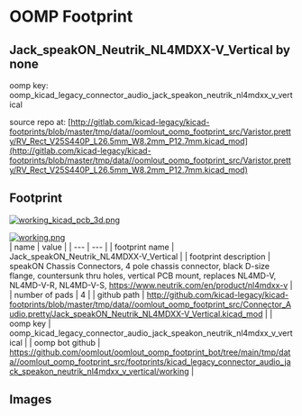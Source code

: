 # OOMP Footprint  
## Jack_speakON_Neutrik_NL4MDXX-V_Vertical  by none  
  
oomp key: oomp_kicad_legacy_connector_audio_jack_speakon_neutrik_nl4mdxx_v_vertical  
  
source repo at: [http://gitlab.com/kicad-legacy/kicad-footprints/blob/master/tmp/data//oomlout_oomp_footprint_src/Varistor.pretty/RV_Rect_V25S440P_L26.5mm_W8.2mm_P12.7mm.kicad_mod](http://gitlab.com/kicad-legacy/kicad-footprints/blob/master/tmp/data//oomlout_oomp_footprint_src/Varistor.pretty/RV_Rect_V25S440P_L26.5mm_W8.2mm_P12.7mm.kicad_mod)  
## Footprint  
  
[![working_kicad_pcb_3d.png](working_kicad_pcb_3d_600.png)](working_kicad_pcb_3d.png)  
  
[![working.png](working_600.png)](working.png)  
| name | value | 
| --- | --- | 
| footprint name | Jack_speakON_Neutrik_NL4MDXX-V_Vertical | 
| footprint description | speakON Chassis Connectors, 4 pole chassis connector, black D-size flange, countersunk thru holes, vertical PCB mount, replaces NL4MD-V, NL4MD-V-R, NL4MD-V-S, https://www.neutrik.com/en/product/nl4mdxx-v | 
| number of pads | 4 | 
| github path | http://github.com/kicad-legacy/kicad-footprints/blob/master/tmp/data//oomlout_oomp_footprint_src/Connector_Audio.pretty/Jack_speakON_Neutrik_NL4MDXX-V_Vertical.kicad_mod | 
| oomp key | oomp_kicad_legacy_connector_audio_jack_speakon_neutrik_nl4mdxx_v_vertical | 
| oomp bot github | https://github.com/oomlout/oomlout_oomp_footprint_bot/tree/main/tmp/data//oomlout_oomp_footprint_src/footprints/kicad_legacy_connector_audio_jack_speakon_neutrik_nl4mdxx_v_vertical/working | 
## Images  
